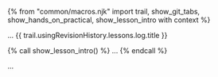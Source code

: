 {% from "common/macros.njk" import trail, show_git_tabs, show_hands_on_practical, show_lesson_intro with context %}

<span id="prereqs"></span>
<span id="outcomes">...</span>
<span id="title">{{ trail.usingRevisionHistory.lessons.log.title }}</span>

<div id="body">
{% call show_lesson_intro() %}
...
{% endcall %}

...
</div>

<div id="extras">
</div>
